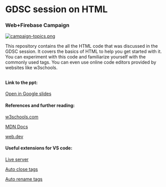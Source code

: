 # GDSC session on HTML
### Web+Firebase Campaign
[![campaign-topics.png](https://i.postimg.cc/x8Rrxs1X/campaign-topics.png )](https://postimg.cc/SYJtjf84)

This repository contains the all the HTML code that was discussed in the GDSC session. It covers the basics of HTML to help you get started with it. 
You can experiment with this code and familiarize yourself with the commonly used tags. You can even use online code editors provided by websites like w3schools.
##
#### Link to the ppt:
[Open in Google slides](https://docs.google.com/presentation/d/1cAg8zraa2UWyZbLuljXoM0usuXaRAmUM/edit?usp=sharing&ouid=104727433566709370786&rtpof=true&sd=true)
#### References and further reading:
[w3schools.com](https://www.w3schools.com/css/)

[MDN Docs](https://developer.mozilla.org/en-US/docs/Web/CSS)

[web.dev](https://web.dev/learn/css/)
#### Useful extensions for VS code:

[Live server](https://www.youtube.com/watch?v=y4qqQeUDCBQ)

[Auto close tags](https://www.youtube.com/watch?v=gL11AxMdi10)

[Auto rename tags](https://www.youtube.com/watch?v=jnB0l6lEfm8)

##